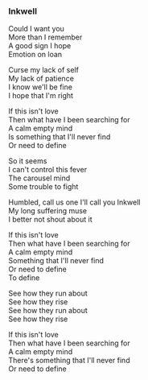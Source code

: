 ### Inkwell

Could I want you  
More than I remember  
A good sign I hope  
Emotion on loan

Curse my lack of self  
My lack of patience  
I know we'll be fine  
I hope that I'm right

If this isn't love  
Then what have I been searching for  
A calm empty mind  
Is something that I'll never find  
Or need to define

So it seems  
I can't control this fever  
The carousel mind  
Some trouble to fight

Humbled, call us one I'll call you Inkwell  
My long suffering muse  
I better not shout about it

If this isn't love  
Then what have I been searching for  
A calm empty mind  
Something that I'll never find  
Or need to define  
To define

See how they run about  
See how they rise  
See how they run about  
See how they rise

If this isn't love  
Then what have I been searching for  
A calm empty mind  
There's something that I'll never find  
Or need to define